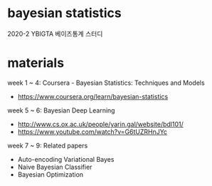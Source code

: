 # bayesian statistics
2020-2 YBIGTA 베이즈통계 스터디

# materials
week 1 ~ 4: Coursera - Bayesian Statistics: Techniques and Models
- https://www.coursera.org/learn/bayesian-statistics

week 5 ~ 6: Bayesian Deep Learning
- http://www.cs.ox.ac.uk/people/yarin.gal/website/bdl101/
- https://www.youtube.com/watch?v=G6tUZRHnJYc

week 7 ~ 9: Related papers
- Auto-encoding Variational Bayes
- Naive Bayesian Classifier
- Bayesian Optimization

